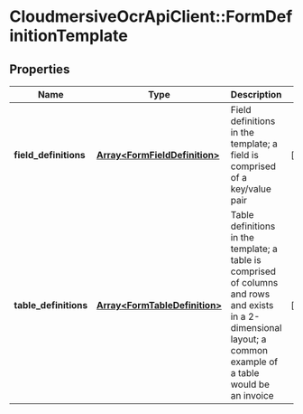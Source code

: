 # CloudmersiveOcrApiClient::FormDefinitionTemplate

## Properties
Name | Type | Description | Notes
------------ | ------------- | ------------- | -------------
**field_definitions** | [**Array&lt;FormFieldDefinition&gt;**](FormFieldDefinition.md) | Field definitions in the template; a field is comprised of a key/value pair | [optional] 
**table_definitions** | [**Array&lt;FormTableDefinition&gt;**](FormTableDefinition.md) | Table definitions in the template; a table is comprised of columns and rows and exists in a 2-dimensional layout; a common example of a table would be an invoice | [optional] 


